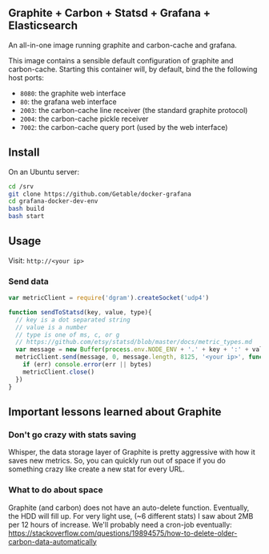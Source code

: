 ## Graphite + Carbon + Statsd + Grafana + Elasticsearch

An all-in-one image running graphite and carbon-cache and grafana.

This image contains a sensible default configuration of graphite and
carbon-cache. Starting this container will, by default, bind the the following
host ports:

- `8080`: the graphite web interface
- `80`: the grafana web interface
- `2003`: the carbon-cache line receiver (the standard graphite protocol)
- `2004`: the carbon-cache pickle receiver
- `7002`: the carbon-cache query port (used by the web interface)

## Install
On an Ubuntu server:

```bash
cd /srv
git clone https://github.com/Getable/docker-grafana
cd grafana-docker-dev-env
bash build
bash start
```

## Usage
Visit: `http://<your ip>`

### Send data

```js
var metricClient = require('dgram').createSocket('udp4')

function sendToStatsd(key, value, type){
  // key is a dot separated string
  // value is a number
  // type is one of ms, c, or g
  // https://github.com/etsy/statsd/blob/master/docs/metric_types.md
  var message = new Buffer(process.env.NODE_ENV + '.' + key + ':' + value + '|' + type)
  metricClient.send(message, 0, message.length, 8125, '<your ip>', function (err, bytes){
    if (err) console.error(err || bytes)
    metricClient.close()
  })
}

```

## Important lessons learned about Graphite

### Don't go crazy with stats saving
Whisper, the data storage layer of Graphite is pretty aggressive with how it saves new metrics. So, you can quickly run out of space if you do something crazy like create a new stat for every URL.

### What to do about space
Graphite (and carbon) does not have an auto-delete function. Eventually, the HDD will fill up. For very light use, (~6 different stats) I saw about 2MB per 12 hours of increase. We'll probably need a cron-job eventually: https://stackoverflow.com/questions/19894575/how-to-delete-older-carbon-data-automatically
